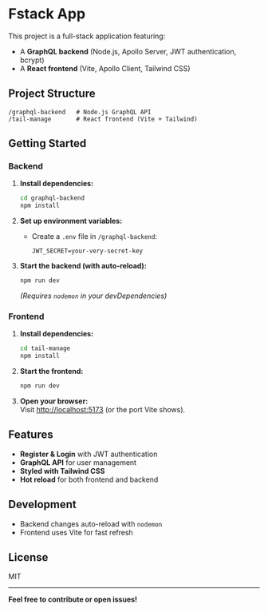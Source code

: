 # Fstack App

This project is a full-stack application featuring:
- A **GraphQL backend** (Node.js, Apollo Server, JWT authentication, bcrypt)
- A **React frontend** (Vite, Apollo Client, Tailwind CSS)

## Project Structure

```
/graphql-backend   # Node.js GraphQL API
/tail-manage       # React frontend (Vite + Tailwind)
```

## Getting Started

### Backend

1. **Install dependencies:**
   ```sh
   cd graphql-backend
   npm install
   ```

2. **Set up environment variables:**
   - Create a `.env` file in `/graphql-backend`:
     ```
     JWT_SECRET=your-very-secret-key
     ```

3. **Start the backend (with auto-reload):**
   ```sh
   npm run dev
   ```
   *(Requires `nodemon` in your devDependencies)*

### Frontend

1. **Install dependencies:**
   ```sh
   cd tail-manage
   npm install
   ```

2. **Start the frontend:**
   ```sh
   npm run dev
   ```

3. **Open your browser:**  
   Visit [http://localhost:5173](http://localhost:5173) (or the port Vite shows).

## Features

- **Register & Login** with JWT authentication
- **GraphQL API** for user management
- **Styled with Tailwind CSS**
- **Hot reload** for both frontend and backend

## Development

- Backend changes auto-reload with `nodemon`
- Frontend uses Vite for fast refresh

## License

MIT

---

**Feel free to contribute or open issues!**